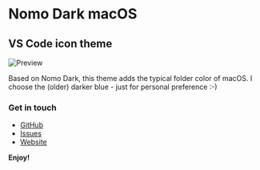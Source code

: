# Nomo Dark macOS
## VS Code icon theme
![Preview](https://github.com/be5invis/vscode-iconset/raw/master/preview.png)

Based on Nomo Dark, this theme adds the typical folder color of macOS. I choose the (older) darker blue - just for personal preference :-)

### Get in touch
* [GitHub](https://github.com/Gaulomatic/vscode-icontheme-nomo-macos-dark)
* [Issues](https://github.com/Gaulomatic/vscode-icontheme-nomo-macos-dark/issues)
* [Website](https://punke.eu)

**Enjoy!**
